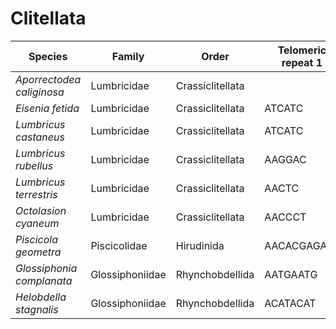 # Clitellata

| Species | Family | Order | Telomeric repeat 1 | Telomeric repeat 2 | Data type |
| -- | --- | --- | --- | --- | --- |
| *Aporrectodea caliginosa* | Lumbricidae | Crassiclitellata |  |  | pacbio |
| *Eisenia fetida* | Lumbricidae | Crassiclitellata | ATCATC | AACCCT | pacbio |
| *Lumbricus castaneus* | Lumbricidae | Crassiclitellata | ATCATC | AACCCT | pacbio |
| *Lumbricus rubellus* | Lumbricidae | Crassiclitellata | AAGGAC | AACCCT | pacbio |
| *Lumbricus terrestris* | Lumbricidae | Crassiclitellata | AACTC | AACCCT | pacbio |
| *Octolasion cyaneum* | Lumbricidae | Crassiclitellata | AACCCT | ACCATC | pacbio |
| *Piscicola geometra* | Piscicolidae | Hirudinida | AACACGAGATG | AACCCT | pacbio |
| *Glossiphonia complanata* | Glossiphoniidae | Rhynchobdellida | AATGAATG | AAGTAAGT | pacbio |
| *Helobdella stagnalis* | Glossiphoniidae | Rhynchobdellida | ACATACAT | AAATGAAT | pacbio |
